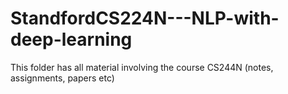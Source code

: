 # StandfordCS224N---NLP-with-deep-learning
This folder has all material involving the course CS244N (notes, assignments, papers etc)
